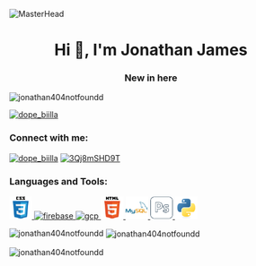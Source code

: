 ![MasterHead](https://repository-images.githubusercontent.com/588181932/e36ec678-7984-4cdd-8e4c-a3932772ff8e)
<h1 align="center">Hi 👋, I'm Jonathan James</h1>
<h3 align="center">New in here</h3>

<p align="left"> <img src="https://komarev.com/ghpvc/?username=jonathan404notfoundd&label=Profile%20views&color=0e75b6&style=flat" alt="jonathan404notfoundd" /> </p>

<p align="left"> <a href="https://twitter.com/dope_biilla" target="blank"><img src="https://img.shields.io/twitter/follow/dope_biilla?logo=twitter&style=for-the-badge" alt="dope_biilla" /></a> </p>

<h3 align="left">Connect with me:</h3>
<p align="left">
<a href="https://twitter.com/dope_biilla" target="blank"><img align="center" src="https://raw.githubusercontent.com/rahuldkjain/github-profile-readme-generator/master/src/images/icons/Social/twitter.svg" alt="dope_biilla" height="30" width="40" /></a>
<a href="https://discord.gg/3Qj8mSHD9T" target="blank"><img align="center" src="https://raw.githubusercontent.com/rahuldkjain/github-profile-readme-generator/master/src/images/icons/Social/discord.svg" alt="3Qj8mSHD9T" height="30" width="40" /></a>
</p>

<h3 align="left">Languages and Tools:</h3>
<p align="left"> <a href="https://www.w3schools.com/css/" target="_blank" rel="noreferrer"> <img src="https://raw.githubusercontent.com/devicons/devicon/master/icons/css3/css3-original-wordmark.svg" alt="css3" width="40" height="40"/> </a> <a href="https://firebase.google.com/" target="_blank" rel="noreferrer"> <img src="https://www.vectorlogo.zone/logos/firebase/firebase-icon.svg" alt="firebase" width="40" height="40"/> </a> <a href="https://cloud.google.com" target="_blank" rel="noreferrer"> <img src="https://www.vectorlogo.zone/logos/google_cloud/google_cloud-icon.svg" alt="gcp" width="40" height="40"/> </a> <a href="https://www.w3.org/html/" target="_blank" rel="noreferrer"> <img src="https://raw.githubusercontent.com/devicons/devicon/master/icons/html5/html5-original-wordmark.svg" alt="html5" width="40" height="40"/> </a> <a href="https://www.mysql.com/" target="_blank" rel="noreferrer"> <img src="https://raw.githubusercontent.com/devicons/devicon/master/icons/mysql/mysql-original-wordmark.svg" alt="mysql" width="40" height="40"/> </a> <a href="https://www.photoshop.com/en" target="_blank" rel="noreferrer"> <img src="https://raw.githubusercontent.com/devicons/devicon/master/icons/photoshop/photoshop-line.svg" alt="photoshop" width="40" height="40"/> </a> <a href="https://www.python.org" target="_blank" rel="noreferrer"> <img src="https://raw.githubusercontent.com/devicons/devicon/master/icons/python/python-original.svg" alt="python" width="40" height="40"/> </a> </p>

<p><img align="left" src="https://github-readme-stats.vercel.app/api/top-langs?username=jonathan404notfoundd&show_icons=true&theme=dark&locale=en&layout=compact" alt="jonathan404notfoundd" /></p>

<p>&nbsp;<img align="center" src="https://github-readme-stats.vercel.app/api?username=jonathan404notfoundd&show_icons=true&theme=dark&locale=en" alt="jonathan404notfoundd" /></p>

<p><img align="center" src="https://github-readme-streak-stats.herokuapp.com/?user=jonathan404notfoundd&theme=dark" alt="jonathan404notfoundd" /></p>
